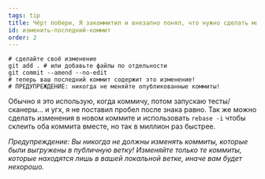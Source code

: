```yaml
---
tags: tip
title: Чёрт побери, Я закоммитил и внезапно понял, что нужно сделать маленькое изменение!
id: изменить-последний-коммит
order: 2
---
```


```git
# сделайте своё изменение
git add . # или добавьте файлы по отдельности
git commit --amend --no-edit
# теперь ваш последний коммит содержит это изменение!
# ПРЕДУПРЕЖДЕНИЕ: никогда не меняйте опубликованные коммиты!
```

Обычно я это использую, когда коммичу, потом запускаю тесты/сканеры... и угх, я не поставил пробел после знака равно. Так же можно сделать изменения в новом коммите и использовать `rebase -i` чтобы склеить оба коммита вместе, но так в миллион раз быстрее. 

*Предупреждение: Вы никогда не должны изменять коммиты, которые были выгружены в публичную ветку! Изменяйте только те коммиты, которые находятся лишь в вашей локальной ветке, иначе вам будет нехорошо.*